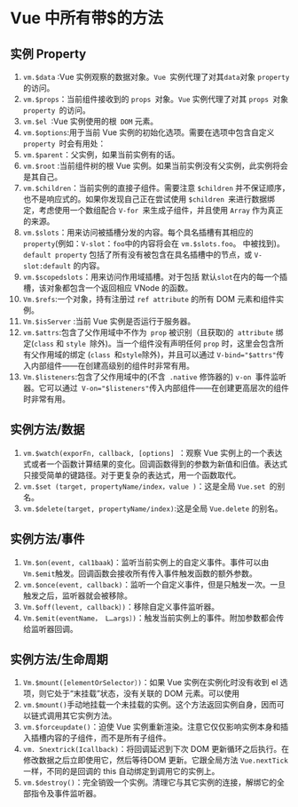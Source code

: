# Vue 中所有带$的方法

## 实例 Property

1. `vm.$data` :Vue 实例观察的数据对象。`Vue `实例代理了对其` data `对象 `property` 的访问。
2. `vm.$props`：当前组件接收到的 `props `对象。`Vue` 实例代理了对其 `props `对象 `property `的访问。
3. `vm.$el `:Vue 实例使用的根` DOM` 元素。
4. `vm.$options`:用于当前 Vue 实例的初始化选项。需要在选项中包含自定义 `property `时会有用处：
5. `vm.$parent`：父实例，如果当前实例有的话。
6. `vm.$root` :当前组件树的根 Vue 实例。如果当前实例没有父实例，此实例将会是其自己。
7. `vm.$children`：当前实例的直接子组件。需要注意 `$children` 并不保证顺序，也不是响应式的。如果你发现自己正在尝试使用 `$children `来进行数据绑定，考虑使用一个数组配合 `V-for `来生成子组件，并且使用 `Array` 作为真正的来源。
8. `vm.$slots`：用来访问被插槽分发的内容。每个具名插槽有其相应的 `property`(例如：`V-slot`：`foo`中的内容将会在 `vm.$slots.foo`。 中被找到)。`default property` 包括了所有没有被包含在具名插槽中的节点，或 `V-slot:default` 的内容。
9. `vm.$scopedslots`：用来访问作用域插槽。对于包括 默认` slot `在内的每一个插槽，该对象都包含一个返回相应 VNode 的函数。
10. `Vm.$refs`:一个对象，持有注册过 `ref attribute` 的所有 DOM 元素和组件实例。
11. `Vm.$isServer` :当前 Vue 实例是否运行于服务器。
12. `vm.$attrs`:包含了父作用域中不作为` prop` 被识别（且获取)的` attribute` 绑定(`class` 和 `style `除外)。当一个组件没有声明任何 `prop` 时，这里会包含所有父作用域的绑定 (`class `和` style `除外)，并且可以通过 `V-bind="$attrs"`传入内部组件——在创建高级别的组件时非常有用。
13. `Vm.$listeners`:包含了父作用域中的(不含` .native` 修饰器的) `v-on `事件监听器。它可以通过` V-on="$listeners"`传入内部组件——在创建更高层次的组件时非常有用。

## 实例方法/数据

1. `vm.$watch(exporFn, callback, [options] `：观察 Vue 实例上的一个表达式或者一个函数计算结果的变化。回调函数得到的参数为新值和旧值。表达式只接受简单的键路径。对于更复杂的表达式，用一个函数取代。
2. `vm.$set (target, propertyName/index，value )`：这是全局 `Vue.set `的别名。
3. `vm.$delete(target, propertyName/index)`:这是全局 `Vue.delete` 的别名。

## 实例方法/事件

1. `Vm.$on(event, cal1baak`)：监听当前实例上的自定义事件。事件可以由` Vm.$emit `触发。回调函数会接收所有传入事件触发函数的额外参数。
2. `vm.$once(event, callback)`：监听一个自定义事件，但是只触发一次。一旦触发之后，监听器就会被移除。
3. `Vm.$off(levent, callback〕)`：移除自定义事件监听器。
4. `Vm.$emit(eventName， L…args〕)`：触发当前实例上的事件。附加参数都会传给监听器回调。

## 实例方法/生命周期

1. `Vm.$mount([elementOrSelector〕)`：如果 Vue 实例在实例化时没有收到 el 选项，则它处于“末挂载”状态，没有关联的 DOM 元素。可以使用
2. `vm.$mount()`手动地挂载一个未挂载的实例。这个方法返回实例自身，因而可以链式调用其它实例方法。
3. `vm.$forceupdate()`：迫使 Vue 实例重新渲染。注意它仅仅影响实例本身和插入插槽内容的子组件，而不是所有子组件。
4. `vm. Snextrick(Icallback)`：将回调延迟到下次 DOM 更新循环之后执行。在修改数据之后立即使用它，然后等待DOM 更新。它跟全局方法 `Vue.nextTick`一样，不同的是回调的 this 自动绑定到调用它的实例上。
5. `vm.$destroy()`：完全销毁一个实例。清理它与其它实例的连接，解绑它的全部指令及事件监听器。


